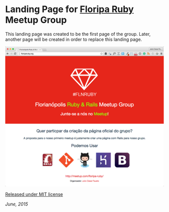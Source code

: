 # Landing Page for [Floripa Ruby](http://floriparuby.org/) Meetup Group

This landing page was created to be the first page of the group. Later, another page will be created in order to replace this landing page.

![Landing Page Screenshot](images/floriparuby-screenshot.png)

[Released under MIT license](http://jcfausto.mit-license.org)

*June, 2015*
